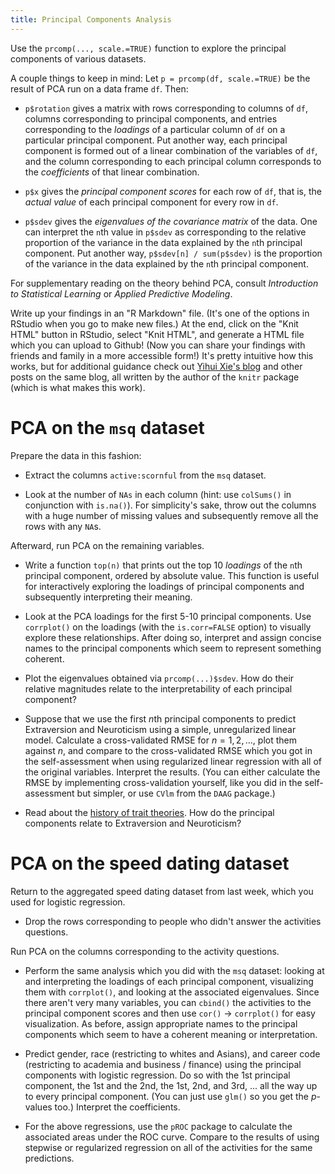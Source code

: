 ```yaml
---
title: Principal Components Analysis
---
```


Use the `prcomp(..., scale.=TRUE)` function to explore the principal components of various datasets.

A couple things to keep in mind: Let `p = prcomp(df, scale.=TRUE)` be the result of PCA run on a data frame `df`. Then:

* `p$rotation` gives a matrix with rows corresponding to columns of `df`, columns corresponding to principal components, and entries corresponding to the *loadings* of a particular column of `df` on a particular principal component. Put another way, each principal component is formed out of a linear combination of the variables of `df`, and the column corresponding to each principal column corresponds to the *coefficients* of that linear combination.

* `p$x` gives the *principal component scores* for each row of `df`, that is, the *actual value* of each principal component for every row in `df`.

* `p$sdev` gives the *eigenvalues of the covariance matrix* of the data. One can interpret the `n`th value in `p$sdev` as corresponding to the relative proportion of the variance in the data explained by the `n`th principal component. Put another way, `p$sdev[n] / sum(p$sdev)` is the proportion of the variance in the data explained by the `n`th principal component.

For supplementary reading on the theory behind PCA, consult *Introduction to Statistical Learning* or *Applied Predictive Modeling*.

Write up your findings in an "R Markdown" file. (It's one of the options in RStudio when you go to make new files.) At the end, click on the "Knit HTML" button in RStudio, select "Knit HTML", and generate a HTML file which you can upload to Github! (Now you can share your findings with friends and family in a more accessible form!) It's pretty intuitive how this works, but for additional guidance check out [Yihui Xie's blog](http://yihui.name/en/2012/06/enjoyable-reproducible-research/) and other posts on the same blog, all written by the author of the `knitr` package (which is what makes this work).

PCA on the `msq` dataset
========================

Prepare the data in this fashion:

* Extract the columns `active:scornful` from the `msq` dataset.

* Look at the number of `NAs` in each column (hint: use `colSums()` in conjunction with `is.na()`). For simplicity's sake, throw out the columns with a huge number of missing values and subsequently remove all the rows with any `NA`s.

Afterward, run PCA on the remaining variables.

* Write a function `top(n)` that prints out the top 10 *loadings* of the `n`th principal component, ordered by absolute value. This function is useful for interactively exploring the loadings of principal components and subsequently interpreting their meaning.

* Look at the PCA loadings for the first 5-10 principal components. Use `corrplot()` on the loadings (with the `is.corr=FALSE` option) to visually explore these relationships. After doing so, interpret and assign concise names to the principal components which seem to represent something coherent.

* Plot the eigenvalues obtained via `prcomp(...)$sdev`. How do their relative magnitudes relate to the interpretability of each principal component?

* Suppose that we use the first $n$th principal components to predict Extraversion and Neuroticism using a simple, unregularized linear model. Calculate a cross-validated RMSE for $n = 1, 2, \ldots$, plot them against $n$, and compare to the cross-validated RMSE which you got in the self-assessment when using regularized linear regression with all of the original variables. Interpret the results. (You can either calculate the RMSE by implementing cross-validation yourself, like you did in the self-assessment but simpler, or use `CVlm` from the `DAAG` package.)

* Read about the [history of trait theories](http://webspace.ship.edu/cgboer/eysenck.html). How do the principal components relate to Extraversion and Neuroticism?

PCA on the speed dating dataset
===============================

Return to the aggregated speed dating dataset from last week, which you used for logistic regression.

* Drop the rows corresponding to people who didn't answer the activities questions.

Run PCA on the columns corresponding to the activity questions.

* Perform the same analysis which you did with the `msq` dataset: looking at and interpreting the loadings of each principal component, visualizing them with `corrplot()`, and looking at the associated eigenvalues. Since there aren't very many variables, you can `cbind()` the activities to the principal component scores and then use `cor()` $\to$ `corrplot()` for easy visualization. As before, assign appropriate names to the principal components which seem to have a coherent meaning or interpretation.

* Predict gender, race (restricting to whites and Asians), and career code (restricting to academia and business / finance) using the principal components with logistic regression. Do so with the 1st principal component, the 1st and the 2nd, the 1st, 2nd, and 3rd, ... all the way up to every principal component. (You can just use `glm()` so you get the $p$-values too.) Interpret the coefficients.

* For the above regressions, use the `pROC` package to calculate the associated areas under the ROC curve. Compare to the results of using stepwise or regularized regression on all of the activities for the same predictions.